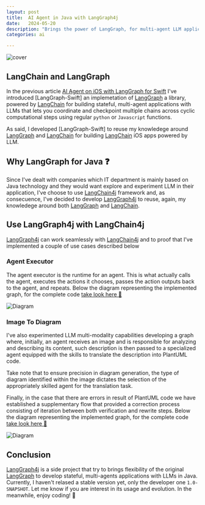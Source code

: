 ```yaml
---
layout: post
title:  AI Agent in Java with LangGraph4j
date:   2024-05-20
description: "Brings the power of LangGraph, for multi-agent LLM application with LLMs, to the Java language."
categories: ai

---
```

![cover](../../../../assets/langgraph-java/langgraph4j-cover.png)
<br>


##  LangChain and LangGraph

In the previous article [AI Agent on iOS with LangGraph for Swift][article1] I've introduced [LangGraph-Swift] an implemetation of [LangGraph] a library, powered by [LangChain] for building stateful, multi-agent applications with LLMs that lets you coordinate and checkpoint multiple chains across cyclic computational steps using regular `python` or `Javascript` functions. 

As said, I developed [LangGraph-Swift] to reuse my knowledege around [LangGraph] and [LangChain] for building 
[LangChain] iOS apps powered by LLM.

## Why LangGraph for Java ❓

Since I've dealt with companies which IT department is mainly based on Java technology and they would want explore and experiment LLM in their application, I've choose to use [LangChain4j] framework and, as consecuence,  I've decided to develop [LangGraph4j] to reuse, again, my knowledege around both [LangGraph] and [LangChain].

## Use LangGraph4j with LangChain4j 

[LangGraph4j] can work seamlessly with [LangChain4j] and to proof that I've implemented a couple of use cases described below 

### Agent Executor

The agent executor is the runtime for an agent. This is what actually calls the agent, executes the actions it chooses, passes the action outputs back to the agent, and repeats. Below the diagram representing the implemented graph, for the complete code [take look here 👀][agentexecutor.code]

![Diagram](../../../../assets/langgraph-java/agentexecutor.puml.png)

### Image To Diagram

I've also experimented LLM multi-modality capabilities developing a graph where, initially, an agent receives an image and is responsible for analyzing and describing its content, such description is then passed to a specialized agent equipped with the skills to translate the description into PlantUML code. 

Take note that to ensure precision in diagram generation, the type of diagram identified within the image dictates the selection of the appropriately skilled agent for the translation task.

Finally, in the case that there are errors in result of PlantUML code we have established a supplementary flow that provided a correction process consisting of iteration between both verification and rewrite steps. 
Below the diagram representing the implemented graph, for the complete code [take look here 👀][image_to_diagram.code]

![Diagram](../../../../assets/langgraph-java/image_to_diagram_with_correction.puml.png)

## Conclusion 

[LangGraph4j] is a side project that try to brings flexibility of the original [LangGraph] to develop stateful, multi-agents applications with LLMs in Java. Currently, I haven't relased a stable version yet, only the developer one `1.0-SNAPSHOT`. Let me know if you are interest in its usage and evolution. In the meanwhile, enjoy coding! 👋 

[article1]: https://bsorrentino.github.io/bsorrentino/ai/2024/03/21/langgraph-for-swift.html
[LangGraph.swift]: https://github.com/bsorrentino/LangGraph-Swift
[LangGraph]: https://python.langchain.com/docs/langgraph 
[LangChain]: https://python.langchain.com/docs/get_started/introduction
[LangChain4j]: https://github.com/langchain4j
[LangGraph4j]: https://github.com/bsorrentino/langgraph4j
[agentexecutor.code]: https://github.com/bsorrentino/langgraph4j/tree/main/agents-jdk8/src/main/java/dev/langchain4j/agentexecutor
[image_to_diagram.code]: https://github.com/bsorrentino/langgraph4j/tree/main/agents-jdk8/src/main/java/dev/langchain4j/image_to_diagram


